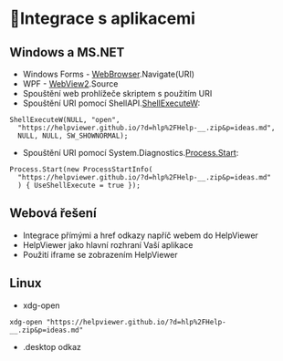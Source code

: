 # 🤝Integrace s aplikacemi

## Windows a MS.NET

- Windows Forms - [WebBrowser][WebBrowser].Navigate(URI)
- WPF - [WebView2][WebView2].Source
- Spouštění web prohlížeče skriptem s použitím URI
- Spouštění URI pomocí ShellAPI.[ShellExecuteW][ShellExecuteW]:
```
ShellExecuteW(NULL, "open", 
  "https://helpviewer.github.io/?d=hlp%2FHelp-__.zip&p=ideas.md", 
  NULL, NULL, SW_SHOWNORMAL);
```
- Spouštění URI pomocí System.Diagnostics.[Process.Start][Process-Start]:
```
Process.Start(new ProcessStartInfo(
  "https://helpviewer.github.io/?d=hlp%2FHelp-__.zip&p=ideas.md"
  ) { UseShellExecute = true });
```

## Webová řešení

- Integrace přímými a href odkazy napříč webem do HelpViewer
- HelpViewer jako hlavní rozhraní Vaší aplikace
- Použití iframe se zobrazením HelpViewer

## Linux

- xdg-open 
```  
xdg-open "https://helpviewer.github.io/?d=hlp%2FHelp-__.zip&p=ideas.md"
```
- .desktop odkaz

[WebBrowser]: https://learn.microsoft.com/en-us/dotnet/api/system.windows.forms.webbrowser?view=netframework-4.8.1 "WebBrowser"
[WebView2]: https://learn.microsoft.com/en-us/dotnet/api/microsoft.web.webview2.wpf.webview2?view=webview2-dotnet-1.0.3124.44 "WebView2"
[ShellExecuteW]: https://learn.microsoft.com/en-us/windows/win32/api/shellapi/nf-shellapi-shellexecutew "shellapi.h > ShellExecuteW"
[Process-Start]: https://learn.microsoft.com/en-us/dotnet/api/system.diagnostics.process.start?view=net-8.0 "System.Diagnostics.Process.Start"
